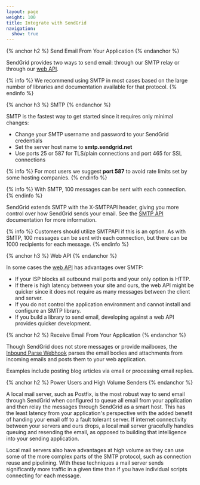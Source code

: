 ```yaml
---
layout: page
weight: 100
title: Integrate with SendGrid
navigation:
  show: true
---
```


{% anchor h2 %} Send Email From Your Application {% endanchor %}


SendGrid provides two ways to send email: through our SMTP relay or through our [web API]({{root_url}}/API_Reference/Web_API/index.html).


{% info %} We recommend using SMTP in most cases based on the large number of libraries and documentation available for that protocol. {% endinfo %}
 
{% anchor h3 %} SMTP {% endanchor %}


SMTP is the fastest way to get started since it requires only minimal changes:

-   Change your SMTP username and password to your SendGrid credentials
-   Set the server host name to **smtp.sendgrid.net**
-   Use ports 25 or 587 for TLS/plain connections and port 465 for SSL connections


{% info %} For most users we suggest **port 587** to avoid rate limits set by some hosting companies. {% endinfo %}
 
{% info %} With SMTP, 100 messages can be sent with each connection. {% endinfo %}


SendGrid extends SMTP with the X-SMTPAPI header, giving you more control over how SendGrid sends your email. See the [SMTP API]({{root_url}}/API_Reference/SMTP_API/index.html) documentation for more information.


{% info %} Customers should utilize SMTPAPI if this is an option. As with SMTP, 100 messages can be sent with each connection, but there can be 1000 recipients for each message. {% endinfo %}
 
{% anchor h3 %} Web API {% endanchor %}


In some cases the [web API]({{root_url}}/API_Reference/Web_API/index.html) has advantages over SMTP:

-   If your ISP blocks all outbound mail ports and your only option is HTTP.
-   If there is high latency between your site and ours, the web API might be quicker since it does not require as many messages between the client and server.
-   If you do not control the application environment and cannot install and configure an SMTP library.
-   If you build a library to send email, developing against a web API provides quicker development.


{% anchor h2 %} Receive Email From Your Application {% endanchor %}


Though SendGrid does not store messages or provide mailboxes, the [Inbound Parse Webhook]({{root_url}}/API_Reference/Webhooks/parse.html) parses the email bodies and attachments from incoming emails and posts them to your web application.

Examples include posting blog articles via email or processing email replies.


{% anchor h2 %} Power Users and High Volume Senders {% endanchor %}


A local mail server, such as Postfix, is the most robust way to send email through SendGrid when configured to queue all email from your application and then relay the messages through SendGrid as a smart host. This has the least latency from your application's perspective with the added benefit of handing your email off to a fault tolerant server. If internet connectivity between your servers and ours drops, a local mail server gracefully handles queuing and resending the email, as opposed to building that intelligence into your sending application.

Local mail servers also have advantages at high volume as they can use some of the more complex parts of the SMTP protocol, such as connection reuse and pipelining. With these techniques a mail server sends significantly more traffic in a given time than if you have individual scripts connecting for each message.
